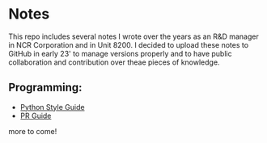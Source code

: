 # Notes

This repo includes several notes I wrote over the years as an R&D manager in NCR Corporation and in Unit 8200. I decided to upload these notes to GitHub in early 23' to manage versions properly and to have public collaboration and contribution over theae pieces of knowledge.

## Programming:

* [Python Style Guide](https://github.com/abotzer/notes/blob/main/Programming/python_style_guide.md)
* [PR Guide](https://github.com/abotzer/notes/blob/main/Programming/Python%20Pull%20Request%20Guide.md)

more to come!
